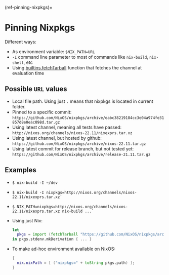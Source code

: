 (ref-pinning-nixpkgs)=

# Pinning Nixpkgs

Different ways:

- As environment variable: `$NIX_PATH=URL`
- `-I` command line parameter to most of commands like `nix-build`, `nix-shell`, etc
- Using [builtins.fetchTarball](https://nixos.org/manual/nix/stable/expressions/builtins.html) function that fetches the channel at evaluation time

## Possible `URL` values

- Local file path. Using just `.` means that nixpkgs is located in current folder.
- Pinned to a specific commit: `https://github.com/NixOS/nixpkgs/archive/eabc38219184cc3e04a974fe31857d8e0eac098d.tar.gz`
- Using latest channel, meaning all tests have passed: `http://nixos.org/channels/nixos-22.11/nixexprs.tar.xz`
- Using latest channel, but hosted by github: `https://github.com/NixOS/nixpkgs/archive/nixos-22.11.tar.gz`
- Using latest commit for release branch, but not tested yet: `https://github.com/NixOS/nixpkgs/archive/release-21.11.tar.gz`

## Examples

- ```shell-session 
  $ nix-build -I ~/dev
  ```

- ```shell-session
  $ nix-build -I nixpkgs=http://nixos.org/channels/nixos-22.11/nixexprs.tar.xz`
  ```

- ```shell-session
  $ NIX_PATH=nixpkgs=http://nixos.org/channels/nixos-22.11/nixexprs.tar.xz nix-build ...`
  ```

- Using just Nix:

  ```nix
  let
    pkgs = import (fetchTarball "https://github.com/NixOS/nixpkgs/archive/nixos-22.11.tar.gz") {};
  in pkgs.stdenv.mkDerivation { ... }
  ```

- To make ad-hoc environment available on NixOS: 
  ```nix
  {
    nix.nixPath = [ ("nixpkgs=" + toString pkgs.path) ];
  }
  ```

